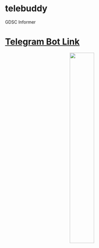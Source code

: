 # telebuddy
GDSC Informer

# [Telegram Bot Link](https://t.me/DscBuddy_bot)

<p align="center">
<img src="https://user-images.githubusercontent.com/38348296/194700380-35dbaaf9-7610-4b61-8806-bdb6e22dea6a.jpg" width="40%">
</p>
